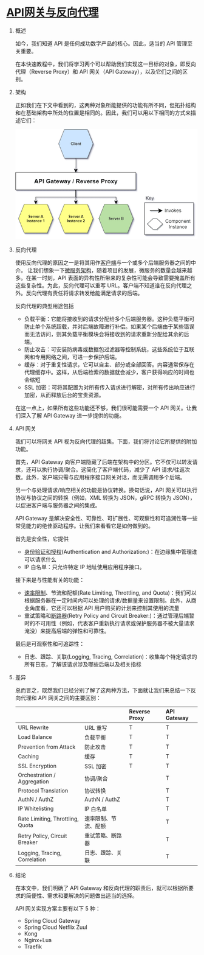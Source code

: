 # [API网关与反向代理](https://www.baeldung.com/cs/api-gateway-vs-reverse-proxy)

1. 概述

    如今，我们知道 API 是任何成功数字产品的核心。因此，适当的 API 管理至关重要。

    在本快速教程中，我们将学习两个可以帮助我们实现这一目标的对象，即反向代理（Reverse Proxy）和 API 网关（API Gateway），以及它们之间的区别。

2. 架构

    正如我们在下文中看到的，这两种对象所能提供的功能有所不同，但拓扑结构和在基础架构中所处的位置是相同的。因此，我们可以用以下相同的方式来描述它们：

    ![API 网关与反向代理2](pic/API-Gateway-vs-Reverse-Proxy2.webp)

3. 反向代理

    使用反向代理的原因之一是将其用作[客户端](https://www.baeldung.com/cs/client-vs-server-terminology)与一个或多个后端服务器之间的中介。
    让我们想象一下[微服务架构](https://www.baeldung.com/cs/microservices-cross-cutting-concerns)，随着项目的发展，微服务的数量会越来越多。在某一时刻，API 表面的异构性所带来的复杂性可能会导致需要掩盖所有这些复杂性。为此，反向代理可以重写 URL。客户端不知道谁在反向代理之外。反向代理有责任将请求转发给能满足请求的后端。

    反向代理的典型用途包括

    - 负载平衡：它能将接收到的请求分配给多个后端服务器。这种负载平衡可防止单个系统超载，并对后端故障进行补偿。如果某个后端由于某些错误而无法访问，则其负载平衡模块会将接收到的请求重新分配给其余的后端。
    - 防止攻击：可安装防病毒或数据包过滤器等控制系统，这些系统位于互联网和专用网络之间，可进一步保护后端。
    - 缓存：对于重复性请求，它可以自主、部分或全部回答。内容通常保存在代理缓存中。这样，从后端检索的数据就会减少，客户获得响应的时间也会缩短
    - SSL 加密：可将其配置为对所有传入请求进行解密，对所有传出响应进行加密，从而释放后台的宝贵资源。

    在这一点上，如果所有这些功能还不够，我们很可能需要一个 API 网关。让我们深入了解 API Gateway 进一步提供的功能。

4. API 网关

    我们可以将网关 API 视为反向代理的超集。下面，我们将讨论它所提供的附加功能。

    首先，API Gateway 向客户端隐藏了后端在架构中的分区。它不仅可以转发请求，还可以执行协调/聚合。这简化了客户端代码，减少了 API 请求/往返次数。此外，客户端只需与应用程序接口网关对话，而无需调用多个后端。

    另一个与处理请求/响应相关的功能是协议转换。换句话说，API 网关可以执行协议与协议之间的转换（例如，XML 转换为 JSON，gRPC 转换为 JSON），以促进客户端与服务器之间的集成。

    API Gateway 是解决安全性、可靠性、可扩展性、可观察性和可追溯性等一些常见能力的绝佳驱动程序。让我们来看看它是如何做到的。

    首先是安全性，它提供

    - [身份验证和授权](https://www.baeldung.com/cs/authentication-vs-authorization)(Authentication and Authorization:)：在边缘集中管理谁可以请求什么
    - IP 白名单：只允许特定 IP 地址使用应用程序接口。

    接下来是与性能有关的功能：

    - [速率限制](https://www.baeldung.com/spring-bucket4j#api-rate-limiting)、节流和配额(Rate Limiting, Throttling, and Quota)：我们可以根据服务器在一定时间内可以处理的请求/数据量来设置限制。此外，从商业角度看，它还可以根据 API 用户购买的计划来控制其使用的流量
    - 重试策略和[断路器](https://martinfowler.com/bliki/CircuitBreaker.html)(Retry Policy and Circuit Breaker:)：通过管理后端暂时的不可用性（例如，代表客户重新执行请求或保护服务器不被大量请求淹没）来提高后端的弹性和可靠性。

    最后是可观察性和可追踪性：

    - 日志、跟踪、关联(Logging, Tracing, Correlation)：收集每个特定请求的所有日志，了解该请求涉及哪些后端以及相关指标

5. 差异

    总而言之，既然我们已经分别了解了这两种方法，下面就让我们来总结一下反向代理和 API 网关之间的主要区别：

    |                    |   | Reverse Proxy  | API Gateway  |
    |----------------------------------|---------------|---|---|
    | URL Rewrite                      | URL 重写        | T | T |
    | Load Balance                     | 负载平衡          | T | T |
    | Prevention from Attack           | 防止攻击          | T | T |
    | Caching                          | 缓存            | T | T |
    | SSL Encryption                   | SSL 加密        | T | T |
    | Orchestration / Aggregation      | 协调/聚合         |   | T |
    | Protocol Translation             | 协议转换          |   | T |
    | AuthN / AuthZ                    | AuthN / AuthZ |   | T |
    | IP Whitelisting                  | IP 白名单        |   | T |
    | Rate Limiting, Throttling, Quota | 速率限制、节流、配额    |   | T |
    | Retry Policy, Circuit Breaker    | 重试策略、断路器      |   | T |
    | Logging, Tracing, Correlation    | 日志、跟踪、关联      |   | T |

6. 结论

    在本文中，我们明确了 API Gateway 和反向代理的职责后，就可以根据所要求的简便性、需求和要解决的问题做出适当的选择。

    API 网关实现方案主要有以下 5 种：

    - Spring Cloud Gateway
    - Spring Cloud Netflix Zuul
    - Kong
    - Nginx+Lua
    - Traefik
